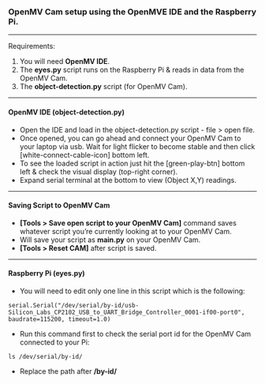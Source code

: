 ### OpenMV Cam setup using the OpenMVE IDE and the Raspberry Pi. 
---- 
Requirements:
1. You will need **OpenMV IDE**.
2. The **eyes.py** script runs on the Raspberry Pi & reads in data from the OpenMV Cam.
3. The **object-detection.py** script (for OpenMV Cam).
----
#### OpenMV IDE (object-detection.py)
* Open the IDE and load in the object-detection.py script - file > open file.
* Once opened, you can go ahead and connect your OpenMV Cam to your laptop via usb. Wait for light flicker to become stable and then click [white-connect-cable-icon] bottom left.
* To see the loaded script in action just hit the [green-play-btn] bottom left & check the visual display (top-right corner).
* Expand serial terminal at the bottom to view (Object X,Y) readings.
----
#### Saving Script to **OpenMV Cam**
- **[Tools > Save open script to your OpenMV Cam]** command saves whatever script you’re currently looking at to your OpenMV Cam.
- Will save your script as **main.py** on your OpenMV Cam.
- **[Tools > Reset CAM]** after script is saved.
----
#### Raspberry Pi (eyes.py)
- You will need to edit only one line in this script which is the following:
``` 
serial.Serial("/dev/serial/by-id/usb-Silicon_Labs_CP2102_USB_to_UART_Bridge_Controller_0001-if00-port0", baudrate=115200, timeout=1.0)
```
- Run this command first to check the serial port id for the OpenMV Cam connected to your Pi:
```
ls /dev/serial/by-id/
```
- Replace the path after **/by-id/<here>**

